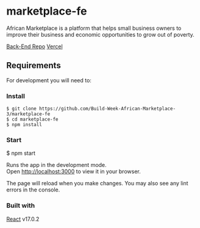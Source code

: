 # marketplace-fe

African Marketplace is a platform that helps small business owners to improve their business and economic opportunities to grow out of poverty.

[Back-End Repo](https://github.com/Build-Week-African-Marketplace-3/marketplace-be)
[Vercel](https://marketplace-fe-s.vercel.app/)

## Requirements

For development you will need to:

### Install

    $ git clone https://github.com/Build-Week-African-Marketplace-3/marketplace-fe
    $ cd marketplace-fe
    $ npm install

### Start

   $ npm start

Runs the app in the development mode.\
Open [http://localhost:3000](http://localhost:3000) to view it in your browser.

The page will reload when you make changes.
You may also see any lint errors in the console.


### Built with

[React](https://reactjs.org/) v17.0.2
